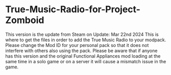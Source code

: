 # True-Music-Radio-for-Project-Zomboid
This version is the update from Steam on Update: Mar 22nd 2024 This is where to get the files in order to add the True Music Radio to your modpack. Please change the Mod ID for your personal pack so that it does not interfere with others also using the pack. Please be aware that if anyone has this version and the original Functional Appliances mod loading at the same time in a solo game or on a server it will cause a mismatch issue in the game.
